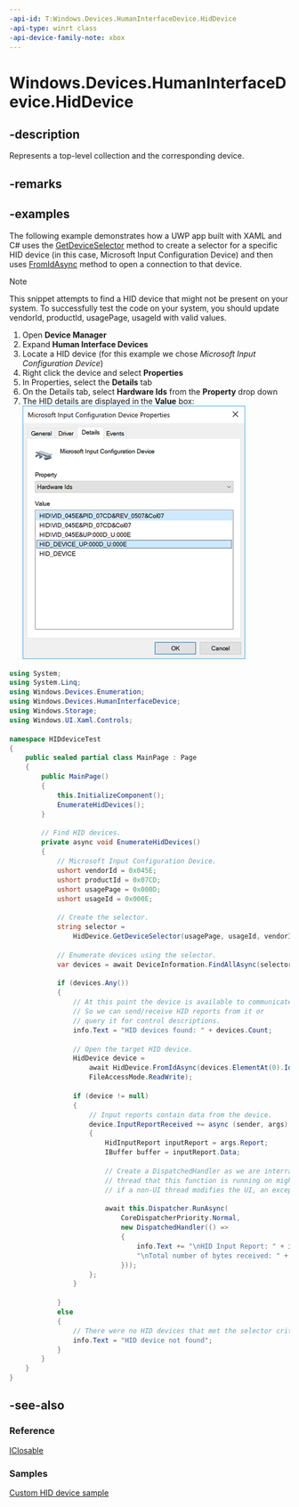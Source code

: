 ```yaml
---
-api-id: T:Windows.Devices.HumanInterfaceDevice.HidDevice
-api-type: winrt class
-api-device-family-note: xbox
---
```


<!-- Class syntax.
public class HidDevice : Windows.Devices.HumanInterfaceDevice.IHidDevice, Windows.Foundation.IClosable
-->

# Windows.Devices.HumanInterfaceDevice.HidDevice

## -description

Represents a top-level collection and the corresponding device.

## -remarks

## -examples

The following example demonstrates how a UWP app built with XAML and C# uses the [GetDeviceSelector](hiddevice_getdeviceselector_1541481733.md) method to create a selector for a specific HID device (in this case, Microsoft Input Configuration Device) and then uses [FromIdAsync](hiddevice_fromidasync_1634380010.md) method to open a connection to that device.

> [!NOTE]
> This snippet attempts to find a HID device that might not be present on your system. To successfully test the code on your system, you should update vendorId, productId, usagePage, usageId with valid values.
> 1. Open **Device Manager**
> 2. Expand **Human Interface Devices**
> 3. Locate a HID device (for this example we chose *Microsoft Input Configuration Device*)
> 4. Right click the device and select **Properties**
> 5. In Properties, select the **Details** tab
> 6. On the Details tab, select **Hardware Ids** from the **Property** drop down
> 7. The HID details are displayed in the **Value** box:
> ![HID details from Device Manager](images/devicemanager-hid-details-small.png)

```csharp
using System;
using System.Linq;
using Windows.Devices.Enumeration;
using Windows.Devices.HumanInterfaceDevice;
using Windows.Storage;
using Windows.UI.Xaml.Controls;

namespace HIDdeviceTest
{
    public sealed partial class MainPage : Page
    {
        public MainPage()
        {
            this.InitializeComponent();
            EnumerateHidDevices();
        }

        // Find HID devices.
        private async void EnumerateHidDevices()
        {
            // Microsoft Input Configuration Device.
            ushort vendorId = 0x045E;
            ushort productId = 0x07CD;
            ushort usagePage = 0x000D;
            ushort usageId = 0x000E;

            // Create the selector.
            string selector = 
                HidDevice.GetDeviceSelector(usagePage, usageId, vendorId, productId);

            // Enumerate devices using the selector.
            var devices = await DeviceInformation.FindAllAsync(selector);

            if (devices.Any())
            {
                // At this point the device is available to communicate with
                // So we can send/receive HID reports from it or 
                // query it for control descriptions.
                info.Text = "HID devices found: " + devices.Count;

                // Open the target HID device.
                HidDevice device = 
                    await HidDevice.FromIdAsync(devices.ElementAt(0).Id,
                    FileAccessMode.ReadWrite);

                if (device != null)
                {
                    // Input reports contain data from the device.
                    device.InputReportReceived += async (sender, args) =>
                    {
                        HidInputReport inputReport = args.Report;
                        IBuffer buffer = inputReport.Data;

                        // Create a DispatchedHandler as we are interracting with the UI directly and the
                        // thread that this function is running on might not be the UI thread; 
                        // if a non-UI thread modifies the UI, an exception is thrown.

                        await this.Dispatcher.RunAsync(
                            CoreDispatcherPriority.Normal,
                            new DispatchedHandler(() =>
                            {
                                info.Text += "\nHID Input Report: " + inputReport.ToString() + 
                                "\nTotal number of bytes received: " + buffer.Length.ToString();
                            }));
                    };
                }

            }
            else
            {
                // There were no HID devices that met the selector criteria.
                info.Text = "HID device not found";
            }
        }
    }
}
```

## -see-also

### Reference

[IClosable](../windows.foundation/iclosable.md)

### Samples

[Custom HID device sample](https://github.com/Microsoft/Windows-universal-samples/tree/6370138b150ca8a34ff86de376ab6408c5587f5d/Samples/CustomHidDeviceAccess)
